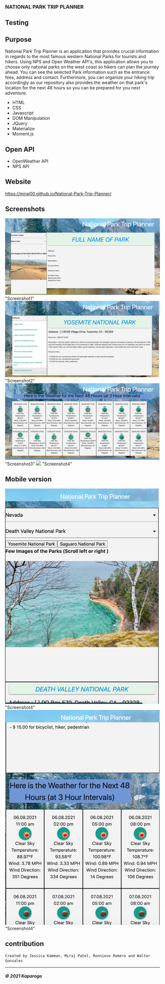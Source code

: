 ### NATIONAL PARK TRIP PLANNER

## Testing


## Purpose
National Park Trip Planner is an application that provides crucial information in regards to the most famous western National Parks for tourists and hikers. Using NPS and Open Weather API's, this application allows you to choose only national parks on the west coast so hikers can plan the journey ahead.  You can see the selected Park information such as the entrance fees, address and contact. Furthermore, you can organize your hiking trip accordingly as our repository also provides the weather on that park's location for the next 48 hours so you can be prepared for you next adventure.

* HTML
* CSS
* Javascript
* DOM Manipulation
* JQuery
* Materialize
* Moment.js

## Open API

* OpenWeather API
* NPS API

## Website

https://miraj00.github.io/National-Park-Trip-Planner/

## Screenshots

![](Readme-images/screenshot1.PNG) "Screenshot1"
![](Readme-images/screenshot2.PNG) "Screenshot2"
![](Readme-images/screenshot3.PNG) "Screenshot3"
![](Readme-images/screenshot4.PNG) "Screenshot4"

## Mobile version

![](Readme-images/screenshot5.PNG) "Screenshot4"
![](Readme-images/screenshot6.PNG) "Screenshot4"


## contribution
```
Created by Jessica Kamman, Miraj Patel, Ronnieve Romero and Walter Gonzales
```

---
##### © 2021 Kaparogo

